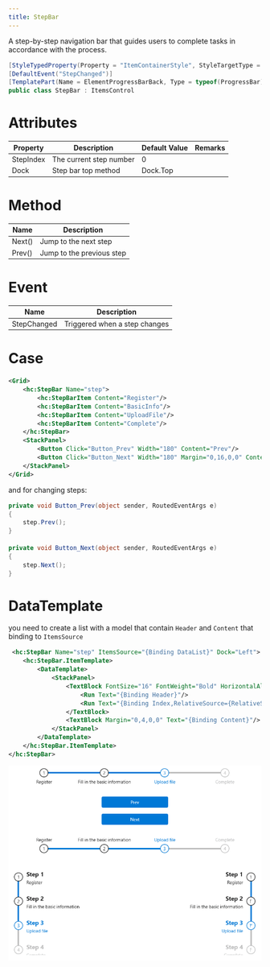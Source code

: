 ```yaml
---
title: StepBar
---
```


A step-by-step navigation bar that guides users to complete tasks in accordance with the process.

```cs
[StyleTypedProperty(Property = "ItemContainerStyle", StyleTargetType = typeof(StepBarItem))]
[DefaultEvent("StepChanged")]
[TemplatePart(Name = ElementProgressBarBack, Type = typeof(ProgressBar))]
public class StepBar : ItemsControl
```

# Attributes
|Property|Description|Default Value|Remarks|
|-|-|-|-|
|StepIndex|The current step number|0||
|Dock|Step bar top method|Dock.Top|||

# Method
|Name|Description|
|-|-|
| Next() | Jump to the next step |
| Prev() | Jump to the previous step |

# Event
|Name|Description|
|-|-|
| StepChanged | Triggered when a step changes |

# Case

```xml
<Grid>
    <hc:StepBar Name="step">
        <hc:StepBarItem Content="Register"/>
        <hc:StepBarItem Content="BasicInfo"/>
        <hc:StepBarItem Content="UploadFile"/>
        <hc:StepBarItem Content="Complete"/>
    </hc:StepBar>
    <StackPanel>
        <Button Click="Button_Prev" Width="180" Content="Prev"/>
        <Button Click="Button_Next" Width="180" Margin="0,16,0,0" Content="Next"/>
    </StackPanel>
</Grid>
```
and for changing steps:

``` CS
private void Button_Prev(object sender, RoutedEventArgs e)
{
    step.Prev();
}

private void Button_Next(object sender, RoutedEventArgs e)
{
    step.Next();
}

```

# DataTemplate
you need to create a list with a model that contain `Header` and `Content` that binding to `ItemsSource`

``` xml
 <hc:StepBar Name="step" ItemsSource="{Binding DataList}" Dock="Left">
    <hc:StepBar.ItemTemplate>
        <DataTemplate>
            <StackPanel>
                <TextBlock FontSize="16" FontWeight="Bold" HorizontalAlignment="Left">
                    <Run Text="{Binding Header}"/>
                    <Run Text="{Binding Index,RelativeSource={RelativeSource AncestorType=hc:StepBarItem}}"/>
                </TextBlock>
                <TextBlock Margin="0,4,0,0" Text="{Binding Content}"/>
            </StackPanel>
        </DataTemplate>
    </hc:StepBar.ItemTemplate>
</hc:StepBar>
```

![StepBar](https://raw.githubusercontent.com/HandyOrg/HandyOrgResource/master/HandyControl/Resources/StepBar.gif)
